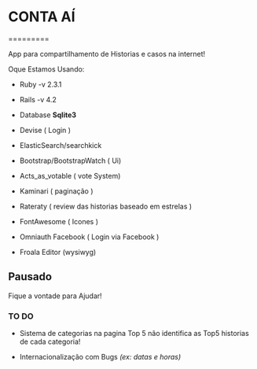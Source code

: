 # CONTA AÍ
=========

App para compartilhamento de Historias e casos na internet!

Oque Estamos Usando:

* Ruby -v 2.3.1

* Rails -v 4.2

* Database **Sqlite3**

* Devise ( Login )

*  ElasticSearch/searchkick

* Bootstrap/BootstrapWatch ( Ui)

* Acts_as_votable ( vote System)

* Kaminari ( paginação )

* Rateraty ( review das historias baseado em estrelas )

* FontAwesome ( Icones )

* Omniauth Facebook ( Login via Facebook )

* Froala Editor (wysiwyg)



## **Pausado**
Fique a vontade para Ajudar!


### TO DO

* Sistema de categorias na pagina Top 5 não identifica as Top5 historias de cada categoria!

* Internacionalização com Bugs *(ex: datas e horas)*
